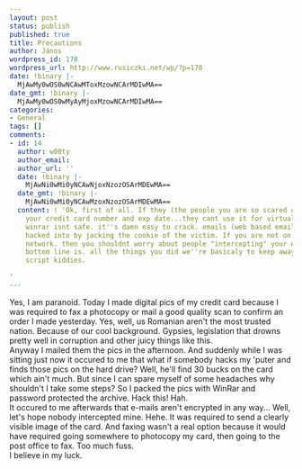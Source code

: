 ```yaml
---
layout: post
status: publish
published: true
title: Precautions
author: János
wordpress_id: 178
wordpress_url: http://www.rusiczki.net/wp/?p=178
date: !binary |-
  MjAwMy0wOS0wNCAwMToxMzowNCArMDIwMA==
date_gmt: !binary |-
  MjAwMy0wOS0wMyAyMjoxMzowNCArMDIwMA==
categories:
- General
tags: []
comments:
- id: 14
  author: w00ty
  author_email: 
  author_url: ''
  date: !binary |-
    MjAwNi0wMi0yNCAwNjoxNzozOSArMDEwMA==
  date_gmt: !binary |-
    MjAwNi0wMi0yNCAwMzoxNzozOSArMDEwMA==
  content: ! 'Ok, first of all. If they (the people you are so scared of) have only
    your credit card number and exp date...they cant use it for virtually nothing,
    winrar isnt safe. it''s damn easy to crack. emails (web based emails) can be easily
    hacked into by jacking the cookie of the victim. If you are not on a LAN based
    network. then you shouldnt worry about people "intercepting" your email. heh.
    bottom line is. all the things you did we''re basicaly to keep away stupid little
    script kiddies.

'
---
```

<p>Yes, I am paranoid. Today I made digital pics of my credit card because I was required to fax a photocopy or mail a good quality scan to confirm an order I made yesterday. Yes, well, us Romanian aren't the most trusted nation. Because of our cool background. Gypsies, legislation that drowns pretty well in corruption and other juicy things like this.<br />
Anyway I mailed them the pics in the afternoon. And suddenly while I was sitting just now it occured to me that what if somebody hacks my 'puter and finds those pics on the hard drive? Well, he'll find 30 bucks on the card which ain't much. But since I can spare myself of some headaches why shouldn't I take some steps? So I packed the pics with WinRar and password protected the archive. Hack this! Hah.<br />
It occured to me afterwards that e-mails aren't encrypted in any way... Well, let's hope nobody intercepted mine. Hehe. It was required to send a clearly visible image of the card. And faxing wasn't a real option because it would have required going somewhere to photocopy my card, then going to the post office to fax. Too much fuss.<br />
I believe in my luck.</p>
